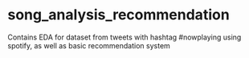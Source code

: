 # song_analysis_recommendation
Contains EDA for dataset from tweets with hashtag #nowplaying using spotify, as well as basic recommendation system
